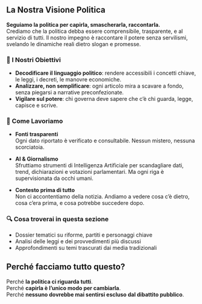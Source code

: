 

## La Nostra Visione Politica

**Seguiamo la politica per capirla, smascherarla, raccontarla.**  
Crediamo che la politica debba essere comprensibile, trasparente, e al servizio di tutti. Il nostro impegno è raccontare il potere senza servilismi, svelando le dinamiche reali dietro slogan e promesse.




### 🎯 I Nostri Obiettivi

- **Decodificare il linguaggio politico**: rendere accessibili i concetti chiave, le leggi, i decreti, le manovre economiche.  
- **Analizzare, non semplificare**: ogni articolo mira a scavare a fondo, senza piegarsi a narrative preconfezionate.  
- **Vigilare sul potere**: chi governa deve sapere che c’è chi guarda, legge, capisce e scrive.  




### 🧠 Come Lavoriamo

- **Fonti trasparenti**  
  Ogni dato riportato è verificato e consultabile. Nessun mistero, nessuna scorciatoia.

- **AI & Giornalismo**  
  Sfruttiamo strumenti di Intelligenza Artificiale per scandagliare dati, trend, dichiarazioni e votazioni parlamentari. Ma ogni riga è supervisionata da occhi umani.

- **Contesto prima di tutto**  
  Non ci accontentiamo della notizia. Andiamo a vedere cosa c’è dietro, cosa c’era prima, e cosa potrebbe succedere dopo.





### 🔍 Cosa troverai in questa sezione

- Dossier tematici su riforme, partiti e personaggi chiave  
- Analisi delle leggi e dei provvedimenti più discussi  
- Approfondimenti su temi trascurati dai media tradizionali  





## Perché facciamo tutto questo?

Perché **la politica ci riguarda tutti**.  
Perché **capirla è l’unico modo per cambiarla**.  
Perché **nessuno dovrebbe mai sentirsi escluso dal dibattito pubblico**.
